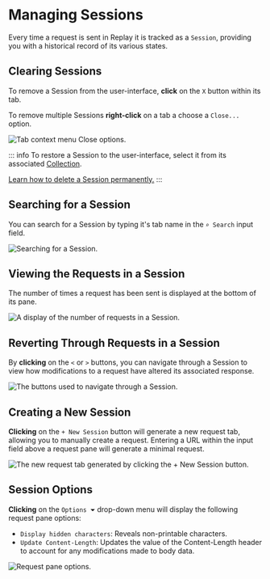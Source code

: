 # Managing Sessions

Every time a request is sent in Replay it is tracked as a `Session`, providing you with a historical record of its various states.

## Clearing Sessions

To remove a Session from the user-interface, **click** on the `X` button within its tab.

To remove multiple Sessions **right-click** on a tab a choose a `Close...` option.

<img alt="Tab context menu Close options." src="/_images/replay_session.png" center>

::: info
To restore a Session to the user-interface, select it from its associated [Collection](/guides/replay_collections.md).

[Learn how to delete a Session permanently.](/guides/replay_collections.md#deleting-a-session)
:::

## Searching for a Session

You can search for a Session by typing it's tab name in the `⌕ Search` input field.

<img alt="Searching for a Session." src="/_images/replay_search.png" center>

## Viewing the Requests in a Session

The number of times a request has been sent is displayed at the bottom of its pane.

<img alt="A display of the number of requests in a Session." src="/_images/replay_session.png" center>

## Reverting Through Requests in a Session

By **clicking** on the `<` or `>` buttons, you can navigate through a Session to view how modifications to a request have altered its associated response.

<img alt="The buttons used to navigate through a Session." src="/_images/replay_session_buttons.png" center>

## Creating a New Session

**Clicking** on the `+ New Session` button will generate a new request tab, allowing you to manually create a request. Entering a URL within the input field above a request pane will generate a minimal request.

<img alt="The new request tab generated by clicking the + New Session button." src="/_images/replay_new_request.png" center>

## Session Options

**Clicking** on the `Options ⏷` drop-down menu will display the following request pane options:

- `Display hidden characters`: Reveals non-printable characters.
- `Update Content-Length`: Updates the value of the Content-Length header to account for any modifications made to body data.

<img alt="Request pane options." src="/_images/replay_options.png" center>
